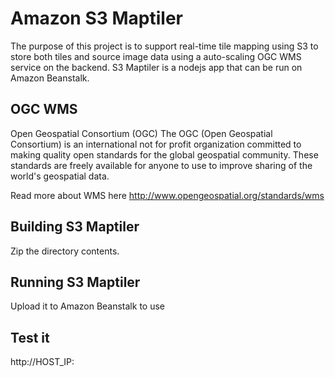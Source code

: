 Amazon S3 Maptiler
===================

The purpose of this project is to support real-time tile mapping using S3 to store both tiles and source image data using a auto-scaling OGC WMS service on the backend.
S3 Maptiler is a nodejs app that can be run on Amazon Beanstalk.

## OGC WMS

Open Geospatial Consortium (OGC)
The OGC (Open Geospatial Consortium) is an international not for profit organization committed to making quality open standards for the global geospatial community. These standards are freely available for anyone to use to improve sharing of the world's geospatial data.

Read more about WMS here
http://www.opengeospatial.org/standards/wms

## Building S3 Maptiler

Zip the directory contents.


## Running S3 Maptiler

Upload it to Amazon Beanstalk to use


## Test it

http://HOST_IP: